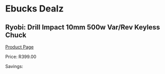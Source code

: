 
# Ebucks Dealz
## Ryobi: Drill Impact 10mm 500w Var/Rev Keyless Chuck
[Product Page](https://www.ebucks.com/web/shop/productSelected.do?prodId=335333338&catId=717324798)

Price: R399.00

Savings: 


	